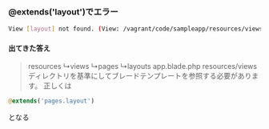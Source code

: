 ### @extends('layout')でエラー
```bash
View [layout] not found. (View: /vagrant/code/sampleapp/resources/views/Posts/index.blade.php)
```
#### 出てきた答え
>resources
>  ↳views
>    ↳pages
>      ↳layouts
>         app.blade.php
resources/viewsディレクトリを基準にしてブレードテンプレートを参照する必要があります。
正しくは
```php
@extends('pages.layout')
```
となる
